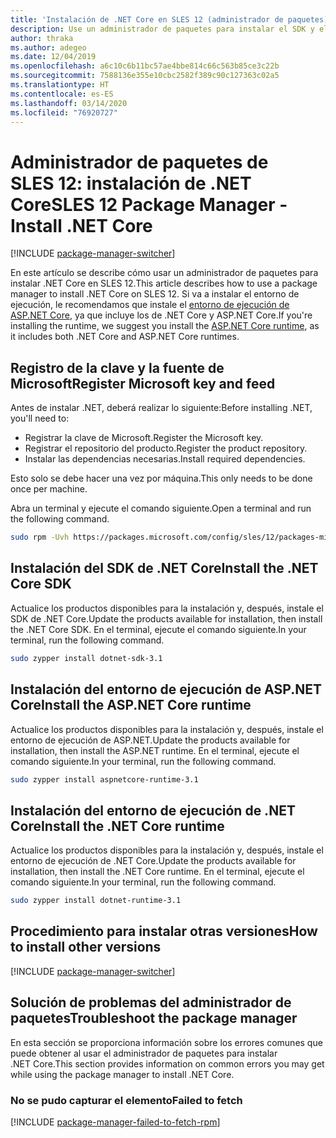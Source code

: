 ```yaml
---
title: 'Instalación de .NET Core en SLES 12 (administrador de paquetes): .NET Core'
description: Use un administrador de paquetes para instalar el SDK y el entorno de ejecución de .NET Core en SLES 12.
author: thraka
ms.author: adegeo
ms.date: 12/04/2019
ms.openlocfilehash: a6c10c6b11bc57ae4bbe814c66c563b85ce3c22b
ms.sourcegitcommit: 7588136e355e10cbc2582f389c90c127363c02a5
ms.translationtype: HT
ms.contentlocale: es-ES
ms.lasthandoff: 03/14/2020
ms.locfileid: "76920727"
---
```

# <a name="sles-12-package-manager---install-net-core"></a><span data-ttu-id="48255-103">Administrador de paquetes de SLES 12: instalación de .NET Core</span><span class="sxs-lookup"><span data-stu-id="48255-103">SLES 12 Package Manager - Install .NET Core</span></span>

[!INCLUDE [package-manager-switcher](./includes/package-manager-switcher.md)]

<span data-ttu-id="48255-104">En este artículo se describe cómo usar un administrador de paquetes para instalar .NET Core en SLES 12.</span><span class="sxs-lookup"><span data-stu-id="48255-104">This article describes how to use a package manager to install .NET Core on SLES 12.</span></span> <span data-ttu-id="48255-105">Si va a instalar el entorno de ejecución, le recomendamos que instale el [entorno de ejecución de ASP.NET Core](#install-the-aspnet-core-runtime), ya que incluye los de .NET Core y ASP.NET Core.</span><span class="sxs-lookup"><span data-stu-id="48255-105">If you're installing the runtime, we suggest you install the [ASP.NET Core runtime](#install-the-aspnet-core-runtime), as it includes both .NET Core and ASP.NET Core runtimes.</span></span>

## <a name="register-microsoft-key-and-feed"></a><span data-ttu-id="48255-106">Registro de la clave y la fuente de Microsoft</span><span class="sxs-lookup"><span data-stu-id="48255-106">Register Microsoft key and feed</span></span>

<span data-ttu-id="48255-107">Antes de instalar .NET, deberá realizar lo siguiente:</span><span class="sxs-lookup"><span data-stu-id="48255-107">Before installing .NET, you'll need to:</span></span>

- <span data-ttu-id="48255-108">Registrar la clave de Microsoft.</span><span class="sxs-lookup"><span data-stu-id="48255-108">Register the Microsoft key.</span></span>
- <span data-ttu-id="48255-109">Registrar el repositorio del producto.</span><span class="sxs-lookup"><span data-stu-id="48255-109">Register the product repository.</span></span>
- <span data-ttu-id="48255-110">Instalar las dependencias necesarias.</span><span class="sxs-lookup"><span data-stu-id="48255-110">Install required dependencies.</span></span>

<span data-ttu-id="48255-111">Esto solo se debe hacer una vez por máquina.</span><span class="sxs-lookup"><span data-stu-id="48255-111">This only needs to be done once per machine.</span></span>

<span data-ttu-id="48255-112">Abra un terminal y ejecute el comando siguiente.</span><span class="sxs-lookup"><span data-stu-id="48255-112">Open a terminal and run the following command.</span></span>

```bash
sudo rpm -Uvh https://packages.microsoft.com/config/sles/12/packages-microsoft-prod.rpm
```

## <a name="install-the-net-core-sdk"></a><span data-ttu-id="48255-113">Instalación del SDK de .NET Core</span><span class="sxs-lookup"><span data-stu-id="48255-113">Install the .NET Core SDK</span></span>

<span data-ttu-id="48255-114">Actualice los productos disponibles para la instalación y, después, instale el SDK de .NET Core.</span><span class="sxs-lookup"><span data-stu-id="48255-114">Update the products available for installation, then install the .NET Core SDK.</span></span> <span data-ttu-id="48255-115">En el terminal, ejecute el comando siguiente.</span><span class="sxs-lookup"><span data-stu-id="48255-115">In your terminal, run the following command.</span></span>

```bash
sudo zypper install dotnet-sdk-3.1
```

## <a name="install-the-aspnet-core-runtime"></a><span data-ttu-id="48255-116">Instalación del entorno de ejecución de ASP.NET Core</span><span class="sxs-lookup"><span data-stu-id="48255-116">Install the ASP.NET Core runtime</span></span>

<span data-ttu-id="48255-117">Actualice los productos disponibles para la instalación y, después, instale el entorno de ejecución de ASP.NET.</span><span class="sxs-lookup"><span data-stu-id="48255-117">Update the products available for installation, then install the ASP.NET runtime.</span></span> <span data-ttu-id="48255-118">En el terminal, ejecute el comando siguiente.</span><span class="sxs-lookup"><span data-stu-id="48255-118">In your terminal, run the following command.</span></span>

```bash
sudo zypper install aspnetcore-runtime-3.1
```

## <a name="install-the-net-core-runtime"></a><span data-ttu-id="48255-119">Instalación del entorno de ejecución de .NET Core</span><span class="sxs-lookup"><span data-stu-id="48255-119">Install the .NET Core runtime</span></span>

<span data-ttu-id="48255-120">Actualice los productos disponibles para la instalación y, después, instale el entorno de ejecución de .NET Core.</span><span class="sxs-lookup"><span data-stu-id="48255-120">Update the products available for installation, then install the .NET Core runtime.</span></span> <span data-ttu-id="48255-121">En el terminal, ejecute el comando siguiente.</span><span class="sxs-lookup"><span data-stu-id="48255-121">In your terminal, run the following command.</span></span>

```bash
sudo zypper install dotnet-runtime-3.1
```

## <a name="how-to-install-other-versions"></a><span data-ttu-id="48255-122">Procedimiento para instalar otras versiones</span><span class="sxs-lookup"><span data-stu-id="48255-122">How to install other versions</span></span>

[!INCLUDE [package-manager-switcher](./includes/package-manager-heading-hack-pkgname.md)]

## <a name="troubleshoot-the-package-manager"></a><span data-ttu-id="48255-123">Solución de problemas del administrador de paquetes</span><span class="sxs-lookup"><span data-stu-id="48255-123">Troubleshoot the package manager</span></span>

<span data-ttu-id="48255-124">En esta sección se proporciona información sobre los errores comunes que puede obtener al usar el administrador de paquetes para instalar .NET Core.</span><span class="sxs-lookup"><span data-stu-id="48255-124">This section provides information on common errors you may get while using the package manager to install .NET Core.</span></span>

### <a name="failed-to-fetch"></a><span data-ttu-id="48255-125">No se pudo capturar el elemento</span><span class="sxs-lookup"><span data-stu-id="48255-125">Failed to fetch</span></span>

[!INCLUDE [package-manager-failed-to-fetch-rpm](includes/package-manager-failed-to-fetch-rpm.md)]
